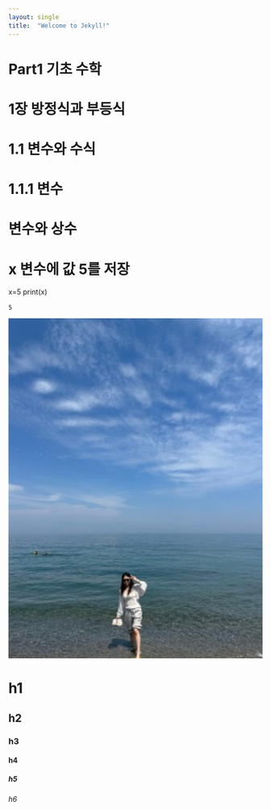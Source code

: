 ```yaml
---
layout: single
title:  "Welcome to Jekyll!"
---
```



# Part1 기초 수학
# 1장 방정식과 부등식
# 1.1 변수와 수식
# 1.1.1 변수
# 변수와 상수


# x 변수에 값 5를 저장
x=5
print(x)


    5

![22](../images/2021-01-13-first/22-1692227829638-2.png)



# h1

## h2

### h3

#### h4

##### h5

###### h6

